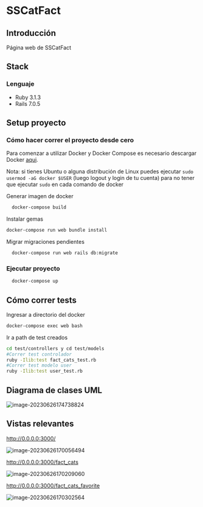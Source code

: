# SSCatFact

## Introducción

Página web de SSCatFact

## Stack

### Lenguaje

- Ruby 3.1.3
- Rails 7.0.5

## Setup proyecto

### Cómo hacer correr el proyecto desde cero

Para comenzar a utilizar Docker y Docker Compose es necesario descargar Docker [aqui](https://www.docker.com/).

Nota: si tienes Ubuntu o alguna distribución de Linux puedes ejecutar `sudo usermod -aG docker $USER` (luego logout y login de tu cuenta) para no tener que ejecutar `sudo` en cada comando de docker

Generar imagen de docker

```bash
  docker-compose build
```

Instalar gemas

```bash
docker-compose run web bundle install
```

Migrar migraciones pendientes 

```bash
  docker-compose run web rails db:migrate
```

### Ejecutar proyecto

```bash
  docker-compose up
```

## Cómo correr tests

Ingresar a directorio del docker

```bash
docker-compose exec web bash
```

Ir a path de test creados

```bash
cd test/controllers y cd test/models
#Correr test controlador
ruby -Ilib:test fact_cats_test.rb
#Correr test modelo user
ruby -Ilib:test user_test.rb
```



## Diagrama de clases UML

![image-20230626174738824](/home/paloma/.config/Typora/typora-user-images/image-20230626174738824.png)



## Vistas relevantes

http://0.0.0.0:3000/

![image-20230626170056494](/home/paloma/.config/Typora/typora-user-images/image-20230626170056494.png)

http://0.0.0.0:3000/fact_cats

![image-20230626170209060](/home/paloma/.config/Typora/typora-user-images/image-20230626170209060.png)

http://0.0.0.0:3000/fact_cats_favorite

![image-20230626170302564](/home/paloma/.config/Typora/typora-user-images/image-20230626170302564.png)
